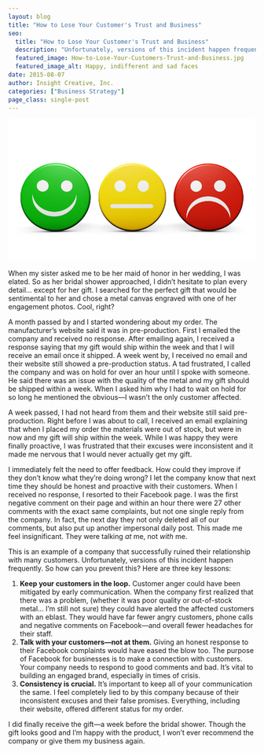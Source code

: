 ```yaml
---
layout: blog
title: "How to Lose Your Customer's Trust and Business"
seo:
  title: "How to Lose Your Customer's Trust and Business"
  description: "Unfortunately, versions of this incident happen frequently. So how can you prevent this? Here are three key lessons."
  featured_image: How-to-Lose-Your-Customers-Trust-and-Business.jpg
  featured_image_alt: Happy, indifferent and sad faces
date: 2015-08-07
author: Insight Creative, Inc.
categories: ["Business Strategy"]
page_class: single-post
---
```


![Happy, indifferent and sad faces](How-to-Lose-Your-Customers-Trust-and-Business.jpg)

When my sister asked me to be her maid of honor in her wedding, I was elated. So as her bridal shower approached, I didn’t hesitate to plan every detail... except for her gift. I searched for the perfect gift that would be sentimental to her and chose a metal canvas engraved with one of her engagement photos. Cool, right?

A month passed by and I started wondering about my order. The manufacturer’s website said it was in pre-production. First I emailed the company and received no response. After emailing again, I received a response saying that my gift would ship within the week and that I will receive an email once it shipped. A week went by, I received no email and their website still showed a pre-production status. A tad frustrated, I called the company and was on hold for over an hour until I spoke with someone. He said there was an issue with the quality of the metal and my gift should be shipped within a week. When I asked him why I had to wait on hold for so long he mentioned the obvious&mdash;I wasn’t the only customer affected.

A week passed, I had not heard from them and their website still said pre-production. Right before I was about to call, I received an email explaining that when I placed my order the materials were out of stock, but were in now and my gift will ship within the week. While I was happy they were finally proactive, I was frustrated that their excuses were inconsistent and it made me nervous that I would never actually get my gift.

I immediately felt the need to offer feedback. How could they improve if they don’t know what they’re doing wrong? I let the company know that next time they should be honest and proactive with their customers. When I received no response, I resorted to their Facebook page. I was the first negative comment on their page and within an hour there were 27 other comments with the exact same complaints, but not one single reply from the company. In fact, the next day they not only deleted all of our comments, but also put up another impersonal daily post. This made me feel insignificant. They were talking _at_ me, not _with_ me.

This is an example of a company that successfully ruined their relationship with many customers. Unfortunately, versions of this incident happen frequently. So how can you prevent this? Here are three key lessons:

1. **Keep your customers in the loop.** Customer anger could have been mitigated by early communication. When the company first realized that there was a problem, (whether it was poor quality or out-of-stock metal… I’m still not sure) they could have alerted the affected customers with an eblast. They would have far fewer angry customers, phone calls and negative comments on Facebook—and overall fewer headaches for their staff.
2. **Talk with your customers&mdash;not at them.** Giving an honest response to their Facebook complaints would have eased the blow too. The purpose of Facebook for businesses is to make a connection with customers. Your company needs to respond to good comments and bad. It’s vital to building an engaged brand, especially in times of crisis.
3. **Consistency is crucial.** It’s important to keep all of your communication the same. I feel completely lied to by this company because of their inconsistent excuses and their false promises. Everything, including their website, offered different status for my order.

I did finally receive the gift—a week before the bridal shower. Though the gift looks good and I’m happy with the product, I won’t ever recommend the company or give them my business again.
